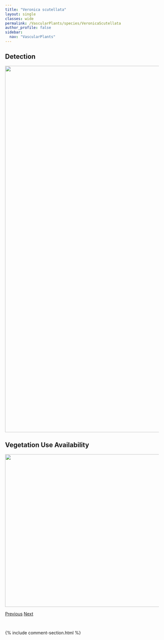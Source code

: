 ```yaml
---
title: "Veronica scutellata"
layout: single
classes: wide
permalink: /VascularPlants/species/VeronicaScutellata
author_profile: false
sidebar:
  nav: "VascularPlants"
---
```


<h2>Detection</h2>

<a href="https://drive.google.com/uc?export=view&id=1M-Jwdp7gWQamd8_AaKlRdXxTmpBXya2Q">
<img src="https://drive.google.com/uc?export=view&id=1M-Jwdp7gWQamd8_AaKlRdXxTmpBXya2Q" height = "1200" width = "800">
</a>


<h2>Vegetation Use Availability</h2>

<a href="https://drive.google.com/uc?export=view&id=1kYFi7kDV35CBSWcnesrNxkVM10j2MWVm">
<img src="https://drive.google.com/uc?export=view&id=1kYFi7kDV35CBSWcnesrNxkVM10j2MWVm" height = "500" width = "1000">
</a>


<a href="/DevelopmentWebsite/VascularPlants/species/VeronicaPeregrina" class="pagination--pager" title="Veronica peregrina">Previous</a> <a href="/DevelopmentWebsite/VascularPlants/species/VeronicaSerpyllifolia" class="pagination--pager" title="Veronica serpyllifolia">Next</a>

<p>&nbsp;</p>

{% include comment-section.html %}
